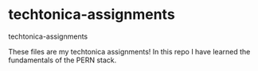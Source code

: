 # techtonica-assignments
techtonica-assignments

These files are my techtonica assignments! In this repo I have learned the fundamentals of the PERN stack. 
